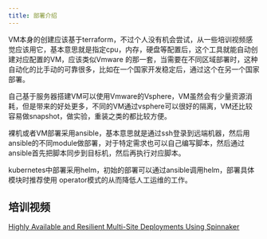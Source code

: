 ```yaml
---
title: 部署介绍
---
```


VM本身的创建应该基于terraform，不过个人没有机会尝试，从一些培训视频感觉应该用它，基本意思就是指定cpu，内存，硬盘等配置后，这个工具就能自动创建对应配置的VM，应该类似Vmware
的那一套，当需要在不同区域部署时，这种自动化的比手动的可靠很多，比如在一个国家开发稳定后，通过这个在另一个国家部署。

自己基于服务器搭建VM可以使用Vmware的Vsphere，VM虽然会有少量资源消耗，但是带来的好处更多，不同的VM通过vsphere可以很好的隔离，VM还比较容易做snapshot，做实验，重装之类的都比较方便。

裸机或者VM部署采用ansible，基本意思就是通过ssh登录到远端机器，然后用ansible的不同module做部署，对于特定需求也可以自己编写脚本，然后通过ansible首先把脚本同步到目标机，然后再执行对应脚本。

kubernetes中部署采用helm，初始的部署可以通过ansible调用helm，部署具体模块时推荐使用
operator模式的从而降低人工运维的工作。

## 培训视频

[Highly Available and Resilient Multi-Site Deployments Using Spinnaker](https://www.youtube.com/watch?v=-gkt_Ch-qb0)
